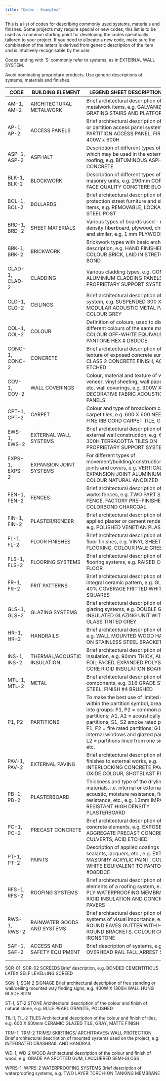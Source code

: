 ```yaml
---
title: "Codes - Examples"
---
```

This is a list of codes for describing commonly used systems, materials and finishes. Some projects may require special or new codes, this list is to be used as a common starting point for developing the codes specifically tailored to your project. If you need to allocate a new code, make sure the combination of the letters is derived from generic description of the item and is intuitively recognisable by the user.

Codes ending with ‘S’ commonly refer to systems, as in EXTERNAL WALL SYSTEM.

Avoid nominating proprietary products. Use generic descriptions of systems, materials and finishes.


| **CODE**       | **BUILDING ELEMENT**        | **LEGEND SHEET DESCRIPTION POINTER**                                                                                                                                                                                                                                                                                                            |
| -------------- | --------------------------- | ----------------------------------------------------------------------------------------------------------------------------------------------------------------------------------------------------------------------------------------------------------------------------------------------------------------------------------------------- |
| AM-1, AM-2     | ARCHITECTURAL METALWORK     | Brief architectural description of sundry metalwork items, e.g. GALVANIZED STEEL GRATING STAIRS AND PLATFORM                                                                                                                                                                                                                                    |
| AP-1, AP-2     | ACCESS PANELS               | Brief architectural description of the ceiling or partition access panel system, e.g. PARTITION ACCESS PANEL, FIRE RATED, 400W x 600H                                                                                                                                                                                                           |
| ASP-1, ASP-2   | ASPHALT                     | Description of different types of asphalt which may be used in the external works or roofing, e.g. BITUMINOUS ASPHALT CONCRETE                                                                                                                                                                                                                  |
| BLK-1, BLK-2   | BLOCKWORK                   | Description of different types of concrete masonry units, e.g. 290mm CORE FILLED FACE QUALITY CONCTERE BLOCK                                                                                                                                                                                                                                    |
| BOL-1, BOL-2   | BOLLARDS                    | Brief architectural description of impact protection street furniture and similar items, e.g. REMOVABLE, LOCKABLE MILD STEEL POST                                                                                                                                                                                                               |
| BRD-1, BRD-2   | SHEET MATERIALS             | Various types of boards used – medium density fiberboard, plywood, chipboard and similar, e.g. 1 mm PLYWOOD                                                                                                                                                                                                                                     |
| BRK-1, BRK-2   | BRICKWORK                   | Brickwork types with basic architectural description, e.g. HAND FINISHED BUFF COLOUR BRICK, LAID IN STRETCHER BOND                                                                                                                                                                                                                              |
| CLAD-1, CLAD-2 | CLADDING                    | Various cladding types, e.g. COMPOSITE ALUMINIUM CLADDING PANELS ON PROPRIETARY SUPPORT SYSTEM                                                                                                                                                                                                                                                  |
| CLG-1, CLG-2   | CEILINGS                    | Brief architectural description of ceiling system, e.g. SUSPENDED 300 X 900mm MODULAR ACOUSTIC METAL PANELS, COLOUR GREY                                                                                                                                                                                                                        |
| COL-1, COL-2   | COLOUR                      | Definition of colours, used to distinguish different colours of the same material, e.g. COLOUR OFF-WHITE EQUIVALENT TO PANTONE HEX # D8DDCE                                                                                                                                                                                                     |
| CONC-1, CONC-2 | CONCRETE                    | Brief architectural description of grade and texture of exposed concrete surfaces, e.g. CLASS 2 CONCRETE FINISH, ACID ETCHED                                                                                                                                                                                                                    |
| COV-1, COV-2   | WALL COVERINGS              | Colour, material and texture of wood veneer, vinyl sheeting, wall paper, textile, etc. wall coverings, e.g. 900W X 1200H DECORATIVE FABRIC ACOUSTIC WALL PANELS                                                                                                                                                                                 |
| CPT-1, CPT-2   | CARPET                      | Colour and type of broadloom carpet or carpet tiles, e.g. 600 X 600 NEEDLEFELT FINE RIB CORD CARPET TILE, GREY                                                                                                                                                                                                                                  |
| EWS-1, EWS-2   | EXTERNAL WALL SYSTEMS       | Brief architectural description of types of external wall construction, e.g. 600W X 300H TERRACOTTA TILES ON PROPRIETARY SUPPORT SYSTEM                                                                                                                                                                                                         |
| EXPS-1, EXPS-2 | EXPANSION JOINT SYSTEMS     | For different types of movement/building/construction/expansion joints and covers, e.g. VERTICAL EXPANSION JOINT ALUMINIUM COVER, COLOUR NATURAL ANODIZED                                                                                                                                                                                       |
| FEN-1, FEN-2   | FENCES                      | Brief architectural description of external works fences, e.g. TWO PART STEEL SLAT FENCE, FACTORY PRE-FINISHED COLORBOND CHARCOAL                                                                                                                                                                                                               |
| FIN-1, FIN-2   | PLASTER/RENDER              | Brief architectural description of wet applied plaster or cement render finishes, e.g. POLISHED VENETIAN PLASTER, RED                                                                                                                                                                                                                           |
| FL-1, FL-2     | FLOOR FINISHES              | Brief architectural description of applied floor finishes, e.g. VINYL SHEET FLOORING, COLOUR PALE GREEN                                                                                                                                                                                                                                         |
| FLS-1, FLS-2   | FLOORING SYSTEMS            | Brief architectural description of the flooring systems, e.g. RAISED COMPUTER FLOOR                                                                                                                                                                                                                                                             |
| FR-1, FR-2     | FRIT PATTERNS               | Brief architectural description of glass with integral ceramic pattern, e.g. GLASS WITH 40% COVERAGE FRITTED WHITE SQUARES                                                                                                                                                                                                                      |
| GLS-1, GLS-2   | GLAZING SYSTEMS             | Brief architectural description of types of glazing systems, e.g. DOUBLE GLAZED INSULATED GLAZING UNIT WITH OUTER GLASS TINTED GREY                                                                                                                                                                                                             |
| HR-1, HR-2     | HANDRAILS                   | Brief architectural description of handrails, e.g. WALL MOUNTED WOOD HANDRAIL ON STAINLESS STEEL BRACKETS                                                                                                                                                                                                                                       |
| INS-1, INS-2   | THERMAL/ACOUSTIC INSULATION | Brief architectural description of types of insulation, e.g. 90mm THICK, ALUMINIUM FOIL FACED, EXPANDED POLYSTYRENE CORE RIGID INSULATION BOARD                                                                                                                                                                                                 |
| MTL-1, MTL-2   | METAL                       | Brief architectural description of metal components, e.g. 316 GRADE STAINLESS STEEL, FINISH #4 BRUSHED                                                                                                                                                                                                                                          |
| P1, P2         | PARTITIONS                  | To make the best use of limited space within the partition symbol, break codes into groups: P1, P2 = common plasterboard partitions; A1, A2 = acoustically rated partitions; S1, S2 smoke rated partitions; F1, F2 = fire rated partitions; G1, G2 = internal windows and glazed partitions; L1, L2 = partitions lined from one side only, etc. |
| PAV-1, PAV-2   | EXTERNAL PAVING             | Brief architectural description of paving finishes to external works, e.g. INTERLOCKING CONCRETE PAVERS, RED OXIDE COLOUR, SHOTBLAST FINISH                                                                                                                                                                                                     |
| PB-1, PB-2     | PLASTERBOARD                | Thickness and type of the drylining sheet materials, i.e. internal or external grade, acoustic, moisture resistance, fire resistance, etc., e.g. 13mm IMPACT RESISTANT HIGH DENSITY PLASTERBOARD                                                                                                                                                |
| PC-1, PC-2     | PRECAST CONCRETE            | Brief architectural description of precast concrete elements, e.g. EXPOSED AGGREGATE PRECAST CONCRETE CULVERTS, ACID ETCHED                                                                                                                                                                                                                     |
| PT-1, PT-2     | PAINTS                      | Description of applied coatings - paints, sealants, lacquers, etc., e.g. EXTERIOR MASONRY ACRYLIC PAINT, COLOUR OFF-WHITE EQUIVALENT TO PANTONE HEX #D8DDCE                                                                                                                                                                                     |
| RFS-1, RFS-2   | ROOFING SYSTEMS             | Brief architectural description of the elements of a roofing system, e.g. SINGLE PLY WATERPROOFING MEMBRANE WITH RIGID INSULATION AND CONCRETE PAVERS                                                                                                                                                                                           |
| RWS-1, RWS-2   | RAINWATER GOODS AND SYSTEMS | Brief architectural description of hydraulic systems of visual importance, e.g. HALF ROUND EAVES GUTTER WITH HALF ROUND BRACKETS, COLOUR COLORBOND IRONSTONE                                                                                                                                                                                    |
| SAF-1, SAF-2   | ACCESS AND SAFETY EQUIPMENT | Brief description of systems, e.g. OVERHEAD RAIL FALL ARREST SYSTEM                                                                                                                                                                                                                                                                             |
|                |                             |                                                                                                                                                                                                                                                                                                                                                 |
|                |                             |                                                                                                                                                                                                                                                                                                                                                 |











SCR-01, SCR-02
SCREEDS
Brief description, e.g. BONDED CEMENTITIOUS LATEX SELF LEVELLING SCREED

SGN-1, SGN-2
SIGNAGE
Brief architectural description of free standing or wall/ceiling mounted way finding signs, e.g. 400W X 1800H WALL HUNG BLADE SIGN

ST-1, ST-2
STONE
Architectural description of the colour and finish of natural stone, e.g. BLUE PEARL GRANITE, POLISHED

TIL-1, TIL-2
TILES
Architectural description of the colour and finish of tiles, e.g. 600 X 600mm CERAMIC GLAZED TILE, GRAY, MATTE FINISH

TRM-1, TRM-2
TRIMS/ SKIRTINGS/ ARCHITRAVES/ WALL PROTECTION
Brief architectural description of mounted systems used on the project, e.g. INTEGRATED CRASHRAIL AND HANDRAIL

WD-1, WD-2
WOOD
Architectural description of the colour and finish of wood, e.g. GRADE AA SPOTTED GUM, LACQUERED SEMI-GLOSS

WPRS-1, WPRS-2
WATERPROOFING SYSTEMS
Brief description of waterproofing systems, e.g. TWO LAYER TORCH-ON TANKING MEMBRANE